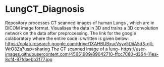 # LungCT_Diagnosis
Repository processes CT scanned  images of human Lungs , which are in DICOM image format. Visualises the data in 3D and trains a 3D convolution network on the data after preprocessing. The link for the google colaboratory where the entire code is written is given below:
https://colab.research.google.com/drive/1XAHBUBxucVsyv5DiiA5d3-gll-WrO3Za?usp=sharing
The CT scanned image of a lung- 
https://user-images.githubusercontent.com/45651909/89042710-ffcc7080-d364-11ea-8cf4-87fdaebb2f77.jpg
